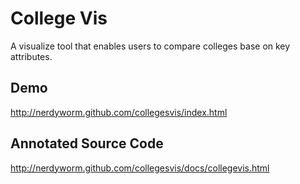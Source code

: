 # College Vis

A visualize tool that enables users to compare colleges base on key attributes.

## Demo

http://nerdyworm.github.com/collegesvis/index.html


## Annotated Source Code

http://nerdyworm.github.com/collegesvis/docs/collegevis.html
